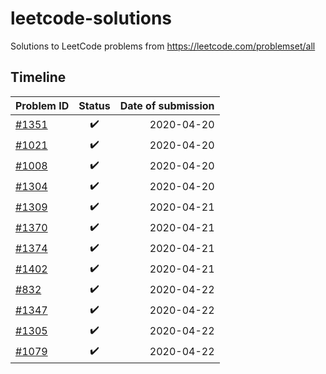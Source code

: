# leetcode-solutions
Solutions to LeetCode problems from https://leetcode.com/problemset/all

## Timeline

| Problem ID | Status | Date of submission |
| ------------- |:-------------:| -----:|
| [#1351](https://leetcode.com/problems/count-negative-numbers-in-a-sorted-matrix/) | :heavy_check_mark: | 2020-04-20 |
| [#1021](https://leetcode.com/problems/remove-outermost-parentheses/) | :heavy_check_mark: | 2020-04-20 |
| [#1008](https://leetcode.com/problems/construct-binary-search-tree-from-preorder-traversal/) | :heavy_check_mark: | 2020-04-20 |
| [#1304](https://leetcode.com/problems/find-n-unique-integers-sum-up-to-zero/) | :heavy_check_mark: | 2020-04-20 |
| [#1309](https://leetcode.com/problems/decrypt-string-from-alphabet-to-integer-mapping/) | :heavy_check_mark: | 2020-04-21 |
| [#1370](https://leetcode.com/problems/increasing-decreasing-string/) | :heavy_check_mark: | 2020-04-21 |
| [#1374](https://leetcode.com/problems/generate-a-string-with-characters-that-have-odd-counts/) | :heavy_check_mark: | 2020-04-21 |
| [#1402](https://leetcode.com/problems/reducing-dishes/) | :heavy_check_mark: | 2020-04-21 |
| [#832](https://leetcode.com/problems/flipping-an-image/) | :heavy_check_mark: | 2020-04-22 |
| [#1347](https://leetcode.com/problems/minimum-number-of-steps-to-make-two-strings-anagram/) | :heavy_check_mark: | 2020-04-22 |
| [#1305](https://leetcode.com/problems/all-elements-in-two-binary-search-trees/) | :heavy_check_mark: | 2020-04-22 |
| [#1079](https://leetcode.com/problems/letter-tile-possibilities/) | :heavy_check_mark: | 2020-04-22 |
